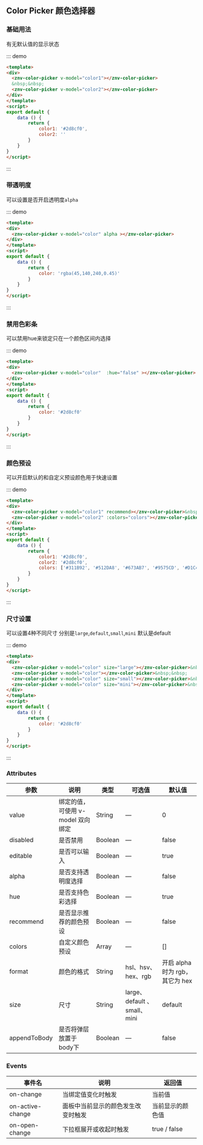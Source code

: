 ## Color Picker 颜色选择器

<template>
    <div class="global-anchor">
      <znv-anchor :scroll-offset="100">
        <znv-anchor-link href="#ji-chu-yong-fa" title="基础用法"></znv-anchor-link>
        <znv-anchor-link href="#dai-tou-ming-du" title="带透明度"></znv-anchor-link>
        <znv-anchor-link href="#jin-yong-se-cai-tiao" title="禁用色彩条"></znv-anchor-link>
        <znv-anchor-link href="#yan-se-yu-she" title="颜色预设"></znv-anchor-link>
        <znv-anchor-link href="#chi-cun-she-zhi" title="尺寸设置"></znv-anchor-link>
        <znv-anchor-link href="#attributes" title="Attributes"></znv-anchor-link>
        <znv-anchor-link href="#events" title="Events"></znv-anchor-link>
      </znv-anchor>
    </div>
</template>

### 基础用法

有无默认值的显示状态

::: demo
```html
<template>
<div>
  <znv-color-picker v-model="color1"></znv-color-picker>
  &nbsp;&nbsp;
  <znv-color-picker v-model="color2"></znv-color-picker>
</div>
</template>
<script>
export default {
    data () {
        return {
            color1: '#2d8cf0',
            color2: ''
        }
    }
}
</script>
```
:::

### 带透明度

可以设置是否开启透明度`alpha` 

::: demo
```html
<template>
<div>
  <znv-color-picker v-model="color" alpha ></znv-color-picker>
</div>
</template>
<script>
export default {
    data () {
        return {
            color: 'rgba(45,140,240,0.45)'
        }
    }
}
</script>
```
:::

### 禁用色彩条

可以禁用hue来锁定只在一个颜色区间内选择

::: demo
```html
<template>
<div>
  <znv-color-picker v-model="color"  :hue="false" ></znv-color-picker>
</div>
</template>
<script>
export default {
    data () {
        return {
            color: '#2d8cf0'
        }
    }
}
</script>
```
:::

### 颜色预设

可以开启默认的和自定义预设颜色用于快速设置

::: demo
```html
<template>
<div>
  <znv-color-picker v-model="color1" recommend></znv-color-picker>&nbsp;&nbsp;
  <znv-color-picker v-model="color2" :colors="colors"></znv-color-picker>
</div>
</template>
<script>
export default {
    data () {
        return {
            color1: '#2d8cf0',
            color2: '#2d8cf0',
            colors: ['#311B92', '#512DA8', '#673AB7', '#9575CD', '#D1C4E9']
        }
    }
}
</script>
```
:::

### 尺寸设置

可以设置4种不同尺寸 分别是`large`,`default`,`small`,`mini` 默认是default

::: demo
```html
<template>
<div>
  <znv-color-picker v-model="color" size="large"></znv-color-picker>&nbsp;&nbsp;
  <znv-color-picker v-model="color"></znv-color-picker>&nbsp;&nbsp;
  <znv-color-picker v-model="color" size="small"></znv-color-picker>&nbsp;&nbsp;
  <znv-color-picker v-model="color" size="mini"></znv-color-picker>&nbsp;&nbsp;
</div>
</template>
<script>
export default {
    data () {
        return {
            color: '#2d8cf0'
        }
    }
}
</script>
```
:::

### Attributes

| 参数      | 说明    | 类型      | 可选值       | 默认值   |
|---------- |-------- |---------- |-------------  |-------- |
| value     | 绑定的值，可使用 v-model 双向绑定  | String  |  —   |   0  |
| disabled   | 是否禁用   | Boolean  |  —   |  false |
| editable   | 是否可以输入  | Boolean  |  —   |  true |
| alpha   | 是否支持透明度选择   | Boolean  |  —   |  false |
| hue   | 是否支持色彩选择  | Boolean  |  —   |  true |
| recommend   | 是否显示推荐的颜色预设   | Boolean  |  —   |  false |
| colors   | 自定义颜色预设   | Array  |  —   |  [] |
| format   | 颜色的格式  | String  |  hsl、hsv、hex、rgb  |  开启 alpha 时为 rgb，其它为 hex |
| size   | 尺寸  | String  |  large、default 、small、mini |  default  |
| appendToBody   | 是否将弹层放置于body下  | Boolean  |  —   |  false |

### Events

| 事件名      | 说明    | 返回值      |
|---------- |-------- |---------- |
| on-change    | 当绑定值变化时触发   | 当前值  |
| on-active-change   | 面板中当前显示的颜色发生改变时触发   | 当前显示的颜色值  |
| on-open-change   | 下拉框展开或收起时触发   | true / false  |

